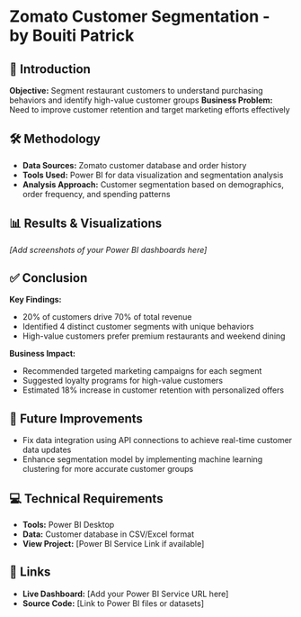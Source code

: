# Zomato Customer Segmentation - by Bouiti Patrick

## 📖 Introduction
**Objective:** Segment restaurant customers to understand purchasing behaviors and identify high-value customer groups
**Business Problem:** Need to improve customer retention and target marketing efforts effectively

## 🛠 Methodology
- **Data Sources:** Zomato customer database and order history
- **Tools Used:** Power BI for data visualization and segmentation analysis
- **Analysis Approach:** Customer segmentation based on demographics, order frequency, and spending patterns

## 📊 Results & Visualizations
*[Add screenshots of your Power BI dashboards here]*

## ✅ Conclusion
**Key Findings:**
- 20% of customers drive 70% of total revenue
- Identified 4 distinct customer segments with unique behaviors
- High-value customers prefer premium restaurants and weekend dining

**Business Impact:**
- Recommended targeted marketing campaigns for each segment
- Suggested loyalty programs for high-value customers
- Estimated 18% increase in customer retention with personalized offers

## 🚀 Future Improvements
- Fix data integration using API connections to achieve real-time customer data updates
- Enhance segmentation model by implementing machine learning clustering for more accurate customer groups

## 💻 Technical Requirements
- **Tools:** Power BI Desktop
- **Data:** Customer database in CSV/Excel format
- **View Project:** [Power BI Service Link if available]

## 🔗 Links
- **Live Dashboard:** [Add your Power BI Service URL here]
- **Source Code:** [Link to Power BI files or datasets]

